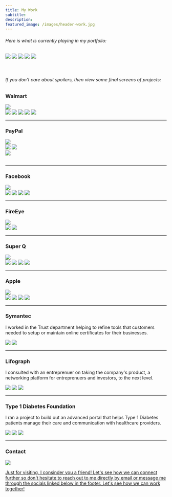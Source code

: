```yaml
---
title: My Work
subtitle: 
description: 
featured_image: /images/header-work.jpg
---
```


<h6 class="text-center">Here is what is currently playing in my portfolio:</h6>

<div class="gallery" data-columns="1">
	<a href="/project/anomalie.html"><img src="/images/poster-anomalie.png"></a>
	<a href="/project/walmart.html"><img src="/images/poster-walmart.png"></a>
	<a href="/project/vudu.html"><img src="/images/poster-vudu.png"></a>
	<a href="/project/paypal.html"><img src="/images/poster-paypal.png"></a>
	<a href="/project/fireeye.html"><img src="/images/poster-fireeye.png"></a>
</div>
<br><br>
<h6 class="text-center">If you don't care about spoilers, then view some final screens of projects:</h6>

<div class="work-title">
<h3 class="text-center">Walmart</h3><a href="/project/walmart.html"><img src="/images/button-read-story.svg"></a> 
</div>
<div class="gallery" data-columns="1">
	<img src="/images/story-walmart-14a.jpg">
	<img src="/images/story-walmart-14b.png">
	<img src="/images/story-walmart-14c.png">
	<img src="/images/story-walmart-14d.png">
	<img src="/images/story-walmart-14e.png">
</div>

<hr />
<div class="work-title">
<h3 class="text-center">PayPal</h3><a href="/project/paypal.html"><img src="/images/button-read-story.svg"></a> 
</div>
<div class="gallery" data-columns="2">
	<img src="/images/portfolio-paypal-1.png">
	<img src="/images/portfolio-paypal-2.png">
</div>
<div>
	<img src="/images/portfolio-paypal-3.png">
</div><br/>

<hr />
<div class="work-title">
<h3 class="text-center">Facebook</h3><a href="/project/facebook.html"><img src="/images/button-read-story.svg"></a> 
</div>
<div class="gallery" data-columns="1">
	<img src="/images/story-facebook-15a.png">
	<img src="/images/story-facebook-15b.png">
	<img src="/images/story-facebook-10a.png">
	<img src="/images/story-facebook-10b.png">
</div>

<hr />
<div class="work-title">
<h3 class="text-center">FireEye</h3><a href="/project/fireeye.html"><img src="/images/button-read-story.svg"></a> 
</div>

<div class="gallery" data-columns="1">
	<img src="/images/portfolio-fireeye-1.png">
	<img src="/images/portfolio-fireeye-2.png">
</div>

<hr />
<div class="work-title">
<h3 class="text-center">Super Q</h3><a href="/project/vudu.html"><img src="/images/button-read-story.svg"></a> 
</div>

<div class="gallery" data-columns="1">
	<img src="/images/portfolio-vudu-1.png">
	<img src="/images/portfolio-vudu-2.png">
	<img src="/images/portfolio-vudu-3.png">
	<img src="/images/portfolio-vudu-4.png">
</div>

<hr />
<div class="work-title">
<h3 class="text-center">Apple</h3><a href="/project/apple.html"><img src="/images/button-read-story.svg"></a> 
</div>
<div class="gallery" data-columns="1">
	<img src="/images/portfolio-apple-1.png">
	<img src="/images/portfolio-apple-2.png">
	<img src="/images/portfolio-apple-3.png">
	<img src="/images/portfolio-apple-4.png">
</div>

<!--
	<hr />

	<h3 class="text-center">Rune</h3>

	I led the design efforts at Rune, an early stage startup, whose focus was to help smaller online publishers leverage the social graph to drive traffic to their sites.

	<div class="gallery" data-columns="1">
		<img src="/images/portfolio-rune-1.png">
		<img src="/images/portfolio-rune-2.png">
		<img src="/images/portfolio-rune-3.png">
		<img src="/images/portfolio-rune-4.png">
		<img src="/images/portfolio-rune-5.png">
	</div>
-->

<hr />

<h3 class="text-center">Symantec</h3>

I worked in the Trust department helping to refine tools that customers needed to setup or maintain online certificates for their businesses.

<div class="gallery" data-columns="1">
	<img src="/images/portfolio-symantec-2.png">
	<img src="/images/portfolio-symantec-4.png">
</div>

<hr />

<h3 class="text-center">Lifograph</h3>

I consulted with an entreprenuer on taking the company's product, a networking platform for entreprenuers and investors, to the next level.

<div class="gallery" data-columns="1">
	<img src="/images/portfolio-lifograph-1.png">
	<img src="/images/portfolio-lifograph-2.png">
	<img src="/images/portfolio-lifograph-3.png">
</div>

<hr />

<h3 class="text-center">Type 1 Diabetes Foundation</h3>

I ran a project to build out an advanced portal that helps Type 1 Diabetes patients manage their care and communication with healthcare providers.

<div class="gallery" data-columns="1">
	<img src="/images/portfolio-t1de-1.png">
	<img src="/images/portfolio-t1de-2.png">
	<img src="/images/portfolio-t1de-3.png">	
</div>

<hr>
<h3><a id="contact">Contact</a></h3>

<div class="contact-form">
<a href="mailto:parveen@screenplay.design">
        <img src="images/icon-paper-airplane.svg">
        <p>Just for visiting, I consinder you a friend! Let's see how we can connect further so don't hesitate to reach out to me directly by email or message me through the socials linked below in the footer. Let's see how we can work together!</p>
        </a>
</div>